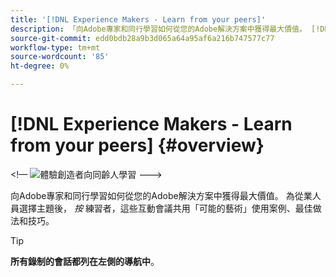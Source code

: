 ```yaml
---
title: '[!DNL Experience Makers - Learn from your peers]'
description: 「向Adobe專家和同行學習如何從您的Adobe解決方案中獲得最大價值。 [!DNL Experience Makers - Learn from your peers] 是一系列全球虛擬客戶學習活動，重點是深入研究 [!DNL Adobe Experience Cloud] 解決方案。
source-git-commit: edd0bdb28a9b3d065a64a95af6a216b747577c77
workflow-type: tm+mt
source-wordcount: '85'
ht-degree: 0%

---
```


# [!DNL Experience Makers - Learn from your peers] {#overview}

&lt;!— <img alt="體驗創造者向同齡人學習" src="./assets/skill-exchange.png" /> --->

向Adobe專家和同行學習如何從您的Adobe解決方案中獲得最大價值。 為從業人員選擇主題後， _按_ 練習者，這些互動會議共用「可能的藝術」使用案例、最佳做法和技巧。

>[!TIP]
>
>**所有錄制的會話都列在左側的導航中**。
